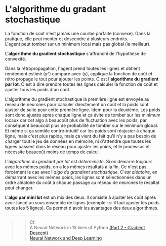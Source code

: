 # **L'algorithme du gradant stochastique**

La fonction de coût n'est jamais une courbe parfaite (convexe). Dans la pratique, elle peut monter et descendre à plusieurs endroits.  
L'agent peut tomber sur un minimum local mais pas global (le meilleur).  

L'**algorithme du gradient stochastique** s'affranchi de l'hypothèse de convexité.  

Dans la rétropropagation, l'agent prend toutes les lignes et obtient rendement estimé (y^) comparé avec (y), applique la fonction de coût et rétro propage le tout pour ajouter les points. C'est l'**algorithme du gradient par lot**. C'est à dire prendre toutes les lignes calculer la fonction de coût et ajuster tous les poids d'un coût.

L'algorithme du gradient stochastique la première ligne est envoyée au réseau de neurones pour calculer directement un coût et la poids sont ajuster de suite pour cette première ligne. Idem pour la deuxième. Les poids sont donc ajustés après chaque ligne et ça évite de tomber sur les minimum locaux car cet algo à beaucoût plus de fluctuation avec les poids, par conséquent beaucoût plus de probabilité de tomber sur le minimum global. Et même si ça semble contre-intuitif car les poids sont réajuster à chaque ligne, mais c'est plus rapide, mais ça vient du fait qu'il n'y a pas besoin de charger tout le jeu de données en mémoire, ni d'attendre que toutes les lignes passent dans le réseau pour ajuster les poids, et le processus et nécessite beaucoût moins de temps de calcul.  

L'_algorithme du gradiant par lot est déterministe_. Si on démarre toujours avec les mêmes poids, on a les mêmes résultats à la fin. Ce n'est pas forcément le cas avec l'_algo du grandient stochastique_. C'_est aléatoire_, en démarrant avec les mêmes poids, les lignes sont sélectionnées dans un ordre aléatoire du coût à chaque passage au réseau de neurones le résaltat peut changer.  

L'**algo par mini lot** est un mix des deux. Il consiste à ajuster les coût après avoir lancé un sous ensemble de lignes (exemple : si il faut ajuster les poids toutes les 5 lignes). Ca permet d'avoir les avantages des deux algorithmes.

___
>> Cf.  
A Neural Network in 13 lines of Python [(Part 2 - Gradient Descent)](https://iamtrask.github.io/2015/07/27/python-network-part2)  
[Neural Network and Deep Learning](https://neuralnetworksanddeeplearning.com/chap2.html)
